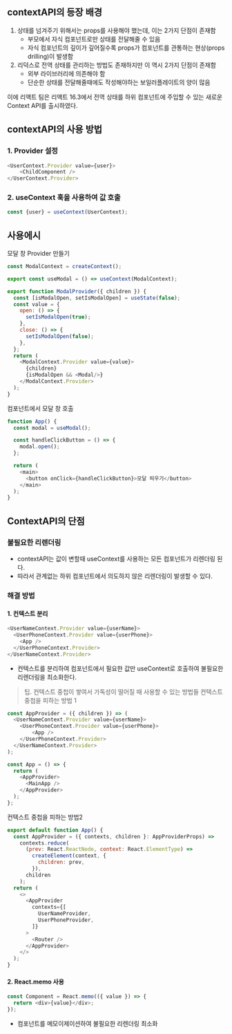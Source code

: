 ## contextAPI의 등장 배경

1. 상태를 넘겨주기 위해서는 props를 사용해야 했는데, 이는 2가지 단점이 존재함
    - 부모에서 자식 컴포넌트로만 상태를 전달해줄 수 있음
    - 자식 컴포넌트의 깊이가 깊어질수록 props가 컴포넌트를 관통하는 현상(props drilling)이 발생함
2. 리덕스로 전역 상태를 관리하는 방법도 존재하지만 이 역시 2가지 단점이 존재함
    - 외부 라이브러리에 의존해야 함
    - 단순한 상태를 전달해줄때에도 작성해야하는 보일러플레이트의 양이 많음

이에 리액트 팀은 리액트 16.3에서 전역 상태를 하위 컴포넌트에 주입할 수 있는 새로운 Context API를 출시하였다.

## contextAPI의 사용 방법

### 1. Provider 설정

```javascript
<UserContext.Provider value={user}>
    <ChildComponent />
</UserContext.Provider>
```

### 2. useContext 훅을 사용하여 값 호출

```javascript
const {user} = useContext(UserContext);
```
## 사용에시

모달 창 Provider 만들기

```javascript
const ModalContext = createContext();

export const useModal = () => useContext(ModalContext);

export function ModalProvider({ children }) {
  const [isModalOpen, setIsModalOpen] = useState(false);
  const value = {
    open: () => {
      setIsModalOpen(true);
    },
    close: () => {
      setIsModalOpen(false);
    },
  };
  return (
    <ModalContext.Provider value={value}>
      {children}
      {isModalOpen && <Modal/>}
    </ModalContext.Provider>
  );
}
```

컴포넌트에서 모달 창 호출

```javascript
function App() {
  const modal = useModal();

  const handleClickButton = () => {
    modal.open();
  };

  return (
    <main>
      <button onClick={handleClickButton}>모달 띄우기</button>
    </main>
  );
}

```

## ContextAPI의 단점

### 불필요한 리렌더링

- contextAPI는 값이 변할때 useContext를 사용하는 모든 컴포넌트가 리렌더링 된다.
- 따라서 관계없는 하위 컴포넌트에서 의도하지 않은 리렌더링이 발생할 수 있다.

### 해결 방법

#### 1. 컨텍스트 분리

```javascript
<UserNameContext.Provider value={userName}>
  <UserPhoneContext.Provider value={userPhone}>
    <App />
  </UserPhoneContext.Provider>
</UserNameContext.Provider>
```
- 컨텍스트를 분리하여 컴포넌트에서 필요한 값만 useContext로 호출하여 불필요한 리렌더링을 최소화한다.

> 팁. 컨텍스트 중첩이 쌓여서 가독성이 떨어질 때 사용할 수 있는 방법들
컨텍스트 중첩을 피하는 방법 1
```javascript
const AppProvider = ({ children }) => (
  <UserNameContext.Provider value={userName}>
    <UserPhoneContext.Provider value={userPhone}>
        <App />
    </UserPhoneContext.Provider>
  </UserNameContext.Provider>
);

const App = () => {
  return (
    <AppProvider>
      <MainApp />
    </AppProvider>
  );
};
```

컨텍스트 중첩을 피하는 방법2

```javascript
export default function App() {
  const AppProvider = ({ contexts, children }: AppProviderProps) =>
    contexts.reduce(
      (prev: React.ReactNode, context: React.ElementType) =>
        createElement(context, {
          children: prev,
        }),
      children
    );
  return (
    <>
      <AppProvider
        contexts={[
          UserNameProvider,
          UserPhoneProvider,
        ]}
      >
        <Router />
      </AppProvider>
    </>
  );
}
```

#### 2. React.memo 사용

```javascript
const Component = React.memo(({ value }) => {
  return <div>{value}</div>;
});
```

- 컴포넌트를 메모이제이션하여 불필요한 리렌더링 최소화